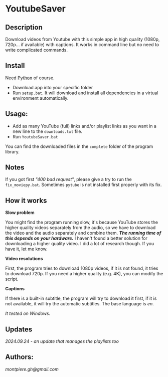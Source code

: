 # YoutubeSaver

## Description
Download videos from Youtube with this simple app in high quality (1080p, 720p... if available) with captions. 
It works in command line but no need to write complicated commands.

## Install
Need [Python](https://www.python.org/downloads/) of course.

- Download app into your specific folder
- Run `setup.bat`. It will download and install all dependencies
in a virtual environment automatically.

## Usage:
- Add as many YouTube (full) links and/or playlist links as you want in a new line to the `downloads.txt` file.
- Run `YoutubeSaver.bat`

You can find the downloaded files in the `complete` folder of the program library.

## Notes
If you got first *"400 bad request"*, please give a try to run the `fix_moviepy.bat`. 
Sometimes `pytube` is not installed first properly with its fix.

## How it works
**Slow problem**

You might find the program running slow, it's because YouTube stores the higher quality videos separately from the audio, so we have to download the video and the audio separately and combine them.
___The running time of this depends on your hardware.___
I haven't found a better solution for downloading a higher quality video. I did a lot of research though. If you have it, let me know. 

**Video resolutions**

First, the program tries to download 1080p videos, if it is not found, it tries to download 720p. If you need a higher quality (e.g. 4K), you can modify the script.

**Captions**

If there is a built-in subtitle, the program will try to download it first, if it is not available, it will try the automatic subtitles. The base language is _en_.

_It tested on Windows._

## Updates

*2024.09.24 - an update that manages the playlists too*

## Authors:
_montpiere.gh@gmail.com_
